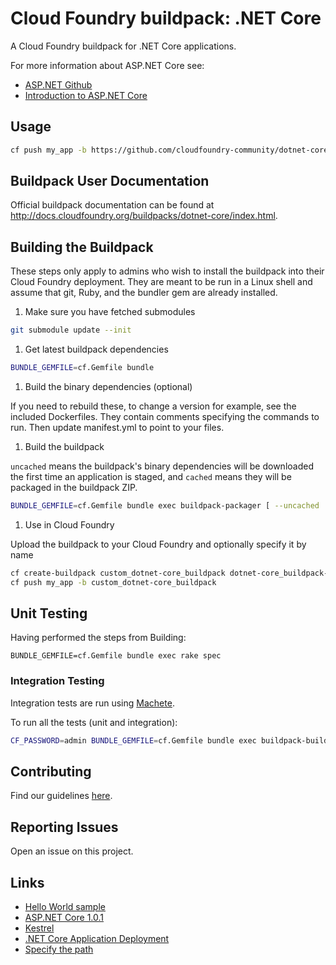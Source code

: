 # Cloud Foundry buildpack: .NET Core

A Cloud Foundry buildpack for .NET Core applications.

For more information about ASP.NET Core see:

* [ASP.NET Github](https://github.com/aspnet/home)
* [Introduction to ASP.NET Core](http://docs.asp.net/en/latest/conceptual-overview/aspnet.html)

## Usage

```bash
cf push my_app -b https://github.com/cloudfoundry-community/dotnet-core-buildpack.git
```

## Buildpack User Documentation

Official buildpack documentation can be found at <http://docs.cloudfoundry.org/buildpacks/dotnet-core/index.html>.

## Building the Buildpack

These steps only apply to admins who wish to install the buildpack into their Cloud Foundry deployment. They are meant to be run in a Linux shell and assume that git, Ruby, and the bundler gem are already installed.

1. Make sure you have fetched submodules

  ```bash
  git submodule update --init
  ```

1. Get latest buildpack dependencies

  ```bash
  BUNDLE_GEMFILE=cf.Gemfile bundle
  ```

1. Build the binary dependencies (optional)

If you need to rebuild these, to change a version for example, see the included Dockerfiles. They contain comments specifying the commands to run. Then update manifest.yml to point to your files.

1. Build the buildpack

`uncached` means the buildpack's binary dependencies will be downloaded the first time an application is staged, and `cached` means they will be packaged in the buildpack ZIP.

  ```bash
  BUNDLE_GEMFILE=cf.Gemfile bundle exec buildpack-packager [ --uncached | --cached ]
  ```

1. Use in Cloud Foundry

Upload the buildpack to your Cloud Foundry and optionally specify it by name

  ```bash
  cf create-buildpack custom_dotnet-core_buildpack dotnet-core_buildpack-cached-custom.zip 1
  cf push my_app -b custom_dotnet-core_buildpack
  ```

## Unit Testing

Having performed the steps from Building:

  ```shell
  BUNDLE_GEMFILE=cf.Gemfile bundle exec rake spec
  ```

### Integration Testing

Integration tests are run using [Machete](https://github.com/cloudfoundry/machete).

To run all the tests (unit and integration):

```bash
CF_PASSWORD=admin BUNDLE_GEMFILE=cf.Gemfile bundle exec buildpack-build --host=local.pcfdev.io
```

## Contributing

Find our guidelines [here](./CONTRIBUTING.md).

## Reporting Issues

Open an issue on this project.

## Links

* [Hello World sample](https://github.com/IBM-Bluemix/aspnet-core-helloworld)
* [ASP.NET Core 1.0.1](https://github.com/aspnet/Home/releases/tag/1.0.1)
* [Kestrel](https://github.com/aspnet/KestrelHttpServer)
* [.NET Core Application Deployment](https://docs.microsoft.com/en-us/dotnet/articles/core/deploying/index)
* [Specify the path](http://docs.cloudfoundry.org/devguide/deploy-apps/manifest.html#path)
